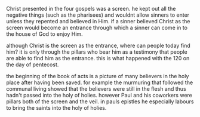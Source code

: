 Christ presented in the four gospels was a screen. he kept out all the negative things
(such as the pharisees) and wouldnt allow sinners to enter unless they repented and
believed in Him. if a sinner believed Christ as the screen would become an entrance
through which a sinner can come in to the house of God to enjoy Him.

although Christ is the screen as the entrance, where can people today find him? it is only through the pillars who bear him as a testimony that people are able to find him as the entrance. this is what happened with the 120 on the day of pentecost.

the beginning of the book of acts is a picture of many believers in the holy place after having been saved. for example the murmuring that followed the communal living showed that the believers were still in the flesh and thus hadn't passed into the holy of holies. however Paul and his coworkers were pillars both of the screen and the veil. in pauls epistles he especially labours to bring the saints into the holy of holies.
